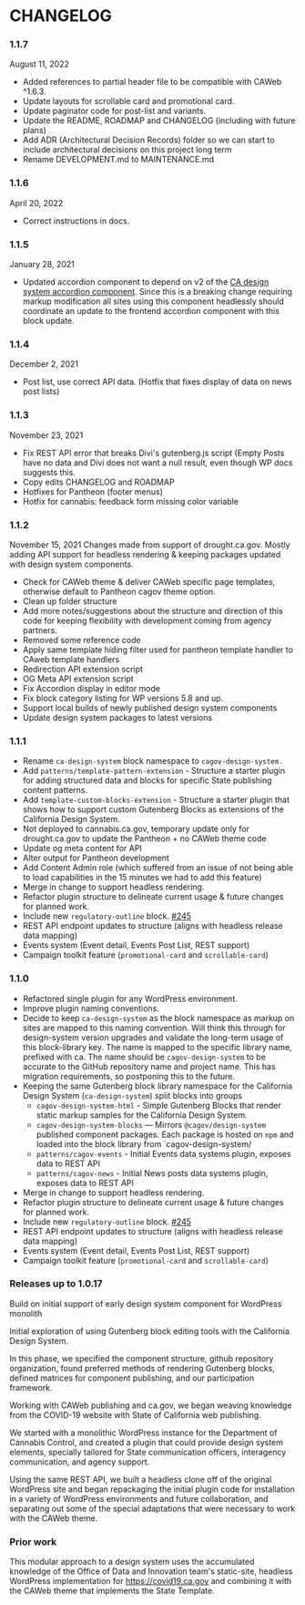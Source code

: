 # CHANGELOG

### 1.1.7
August 11, 2022
- Added references to partial header file to be compatible with CAWeb ^1.6.3.
- Update layouts for scrollable card and promotional card.
- Update paginator code for post-list and variants.
- Update the README, ROADMAP and CHANGELOG (including with future plans)
- Add ADR (Architectural Decision Records) folder so we can start to include architectural decisions on this project long term
- Rename DEVELOPMENT.md to MAINTENANCE.md

### 1.1.6
April 20, 2022
- Correct instructions in docs.

### 1.1.5
January 28, 2021
- Updated accordion component to depend on v2 of the <a href="https://designsystem.webstandards.ca.gov/components/accordion/readme/">CA design system accordion component</a>. Since this is a breaking change requiring markup modification all sites using this component headlessly should coordinate an update to the frontend accordion component with this block update.

### 1.1.4
December 2, 2021
- Post list, use correct API data. (Hotfix that fixes display of data on news post lists)

### 1.1.3
November 23, 2021
- Fix REST API error that breaks Divi's gutenberg.js script (Empty Posts have no data and Divi does not want a null result, even though WP docs suggests this.
- Copy edits CHANGELOG and ROADMAP
- Hotfixes for Pantheon (footer menus)
- Hotfix for cannabis: feedback form missing color variable

### 1.1.2
November 15, 2021
Changes made from support of drought.ca.gov. Mostly adding API support for headless rendering & keeping packages updated with design system components.

- Check for CAWeb theme & deliver CAWeb specific page templates, otherwise default to Pantheon cagov theme option.
- Clean up folder structure
- Add more notes/suggestions about the structure and direction of this code for keeping flexibility with development coming from agency partners.
- Removed some reference code
- Apply same template hiding filter used for pantheon template handler to CAweb template handlers
- Redirection API extension script
- OG Meta API extension script
- Fix Accordion display in editor mode
- Fix block category listing for WP versions 5.8 and up.
- Support local builds of newly published design system components
- Update design system packages to latest versions



### 1.1.1

- Rename `ca-design-system` block namespace to `cagov-design-system.`
- Add `patterns/template-pattern-extension` - Structure a starter plugin for adding structured data and blocks for specific State publishing content patterns.
- Add `template-custom-blocks-extension` - Structure a starter plugin that shows how to support custom Gutenberg Blocks as extensions of the California Design System.
- Not deployed to cannabis.ca.gov, temporary update only for drought.ca.gov to update the Pantheon + no CAWeb theme code
- Update og meta content for API
- Alter output for Pantheon development
- Add Content Admin role (which suffered from an issue of not being able to load capabilities in the 15 minutes we had to add this feature)
- Merge in change to support headless rendering.
- Refactor plugin structure to delineate current usage & future changes for planned work.
- Include new `regulatory-outline` block. [#245](https://github.com/cagov/ca-design-system-gutenberg-blocks/issues/245)
- REST API endpoint updates to structure (aligns with headless release data mapping)
- Events system (Event detail, Events Post List, REST support)
- Campaign toolkit feature (`promotional-card` and `scrollable-card`)

### 1.1.0

- Refactored single plugin for any WordPress environment.
- Improve plugin naming conventions.
- Decide to keep `ca-design-system` as the block namespace as markup on sites are mapped to this naming convention. Will think this through for design-system version upgrades and validate the long-term usage of this block-library key. The name is mapped to the specific library name, prefixed with ca. The name should be `cagov-design-system` to be accurate to the GitHub repository name and project name. This has migration requirements, so postponing this to the future.
- Keeping the same Gutenberg block library namespace for the California Design System (`ca-design-system`) split blocks into groups
  - `cagov-design-system-html` - Simple Gutenberg Blocks that render static markup samples for the California Design System.
  - `cagov-design-system-blocks` — Mirrors `@cagov/design-system` published component packages. Each package is hosted on `npm` and loaded into the block library from `cagov-design-system/
  - `patterns/cagov-events` - Initial Events data systems plugin, exposes data to REST API
  - `patterns/cagov-news` - Initial News posts data systems plugin, exposes data to REST API
- Merge in change to support headless rendering.
- Refactor plugin structure to delineate current usage & future changes for planned work.
- Include new `regulatory-outline` block. [#245](https://github.com/cagov/ca-design-system-gutenberg-blocks/issues/245)
- REST API endpoint updates to structure (aligns with headless release data mapping)
- Events system (Event detail, Events Post List, REST support)
- Campaign toolkit feature (`promotional-card` and `scrollable-card`)

### Releases up to 1.0.17

Build on initial support of early design system component for WordPress monolith

Initial exploration of using Gutenberg block editing tools with the California Design System.

In this phase, we specified the component structure, github repository organization, found preferred methods of rendering Gutenberg blocks, defined matrices for component publishing, and our participation framework.

Working with CAWeb publishing and ca.gov, we began weaving knowledge from the COVID-19 website with State of California web publishing.

We started with a monolithic WordPress instance for the Department of Cannabis Control, and created a plugin that could provide design system elements, specially tailored for State communication officers, interagency communication, and agency support.

Using the same REST API, we built a headless clone off of the original WordPress site and began repackaging the initial plugin code for installation in a variety of WordPress environments and future collaboration, and separating out some of the special adaptations that were necessary to work with the CAWeb theme.

### Prior work

This modular approach to a design system uses the accumulated knowledge of the Office of Data and Innovation team's static-site, headless WordPress implementation for https://covid19.ca.gov and combining it with the CAWeb theme that implements the State Template.
